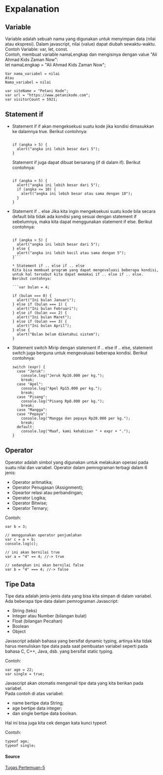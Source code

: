 # Expalanation

## Variable
Variable adalah sebuah nama yang digunakan untuk menyimpan data (nilai atau ekspresi). Dalam javascript, nilai (value) dapat diubah sewaktu-waktu.<br>
Contoh Variable: var, let, const.<br>
Contoh, membuat variable namaLengkap dan mengisinya dengan value "Ali Ahmad Kids Zaman Now":<br>
let namaLengkap = "Ali Ahmad Kids Zaman Now";


```Deklarasi Variabel
Var nama_variabel = nilai
Atau
Nama_variabel = nilai

var siteName = "Petani Kode";
var url = "https://www.petanikode.com";
var visitorCount = 5921; 
```

## Statement if
* Statement if
  if akan mengeksekusi suatu kode jika kondisi dimasukkan ke dalamnya true. Berikut contohnya:

  ```var angka = 7;

  if (angka > 5) {
    alert("angka ini lebih besar dari 5");
  }
  ```
  Statement if juga dapat dibuat bersarang (if di dalam if). Berikut contohnya:
  
  ```var angka = 7;

  if (angka > 5) {
    alert("angka ini lebih besar dari 5");
    if (angka <= 10) {
      alert("angka ini lebih besar atau sama dengan 10");
    }
  }
  ```
  
* Statement if .. else
    Jika kita ingin mengeksekusi suatu kode bila secara default bila tidak ada kondisi yang sesuai dengan statement if sebelumnya, maka kita dapat menggunakan statement if else. Berikut contohnya:

    ```var angka = 4;

    if (angka > 5) {
      alert("angka ini lebih besar dari 5");
    } else {
      alert("angka ini lebih kecil atau sama dengan 5");
    }```

    * Statement if .. else if .. else
    Kita bisa membuat program yang dapat mengevaluasi beberapa kondisi, untuk hal tersebut kita dapat memakai if .. else if .. else. Berikut contohnya:
    
    ```var bulan = 4;

    if (bulan === 0) {
      alert("Ini bulan Januari");
    } else if (bulan === 1) {
      alert("Ini bulan Februari");
    } else if (bulan === 2) {
      alert("Ini bulan Maret");
    } else if (bulan === 3) {
      alert("Ini bulan April");
    } else {
      alert("Bulan belum diketahui sistem");
    }
    ```
  
* Statement switch
  Mirip dengan statement if .. else if .. else, statement switch juga berguna untuk mengevaluasi beberapa kondisi. Berikut contohnya:
 
  ```
  switch (expr) {
    case "Jeruk":
      console.log("Jeruk Rp10.000 per kg.");
      break;
    case "Apel":
      console.log("Apel Rp15.000 per kg.");
      break;
    case "Pisang":
      console.log("Pisang Rp8.000 per kg.");
      break;
    case "Mangga":
    case "Pepaya":
      console.log("Mangga dan pepaya Rp20.000 per kg.");
      break;
    default:
      console.log("Maaf, kami kehabisan " + expr + ".");
  }
  ```
  
## Operator
Operator adalah simbol yang digunakan untuk melakukan operasi pada suatu nilai dan variabel.
Operator dalam pemrograman terbagi dalam 6 jenis:
* Operator aritmatika;
* Operator Penugasan (Assignment);
* Opeartor relasi atau perbandingan;
*	Operator Logika;
*	Operator Bitwise;
*	Operator Ternary;

Contoh:

```var a = 5;
var b = 3;

// menggunakan operator penjumlahan
var c = a + b;
console.log(c);

// ini akan bernilai true
var a = "4" == 4; //-> true

// sedangkan ini akan bernilai false
var b = "4" === 4; //-> false
```

## Tipe Data
Tipe data adalah jenis-jenis data yang bisa kita simpan di dalam variabel.<br>
Ada beberapa tipe data dalam pemrograman Javascript:<br>
*	String (teks)
*	Integer atau Number (bilangan bulat)
*	Float (bilangan Pecahan)
*	Boolean
*	Object

Javascript adalah bahasa yang bersifat dynamic typing, artinya kita tidak harus menuliskan tipe data pada saat pembuatan variabel seperti pada bahasa C, C++, Java, dsb. yang bersifat static typing.

Contoh:

```var name = "Dian";
var age = 22;
var single = true;
```

Javascript akan otomatis mengenali tipe data yang kita berikan pada variabel.<br>
Pada contoh di atas variabel:
*	name bertipe data String;
*	age bertipe data integer;
*	dan single bertipe data boolean.

Hal ini bisa juga kita cek dengan kata kunci typeof.

Contoh:

```typeof name;
typeof age;
typeof single;
```

#### Source
[Tugas Pertemuan-5](https://github.com/Rubitojogja/Tugas-binar/edit/master/Pertemuan-5/Tugas-Pert-5.md)
